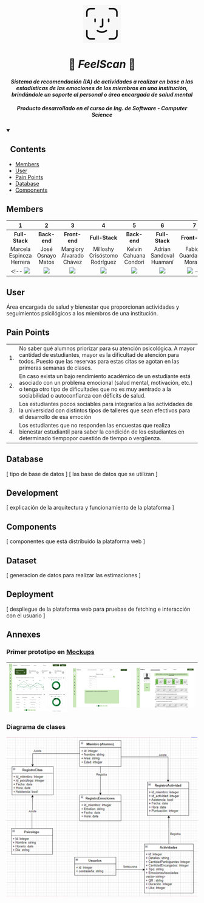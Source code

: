 <a name="readme-top"></a>

<div align="center">
  <img align="center" src="images/logo.jpg" width="100"/>
  <a href="https://github.com/Sandovl0593/proy-IngSoftware">
  </a>
  <h1>💚 <em>FeelScan</em> 💚</h1>
</div>

<h4 align="center"><em>Sistema de recomendación (IA) de actividades
a realizar en base a las estadísticas de las emociones de los miembros en una institución, brindándole un soporte al personal o área encargada de salud mental</em></h4>
<h5 align="center"><em>Producto desarrollado en el curso de Ing. de Software - Computer Science</em></h5>
<!-- <h5 align="center">Fines académicos</h5> -->


<details open>
  <summary><h2>&nbsp Contents</h2></summary>
  <ul>
    <li><a href="#members">Members</a></li>
    <li><a href="#user">User</a></li>
    <li><a href="#pain-points">Pain Points</a></li>
    <li><a href="#database">Database</a></li>
    <li><a href="#components--routes">Components</a></li>
  </ul>
</details>


## Members 

<div align="center">

|    1    |    2    |    3    |    4    |    5    |    6    |    7    |
|:------:|:------:|:------:|:------:|:------:|:------:|:------:|
**Full-Stack**|**Back-end**|**Front-end**|**Full-Stack**|**Back-end**|**Full-Stack**|**Front-end**
|Marcela <br>Espinoza <br>Herrera|José <br>Osnayo <br> Matos|Margiory<br>Alvarado<br>Chávez|Milloshy <br>Crisóstomo<br>Rodríguez|Kelvin<br>Cahuana<br>Condori|Adrian<br>Sandoval<br>Huamaní|Fabiola<br>Guardamino<br>Morales
<!-- <img src="https://avatars.githubusercontent.com"/> | <img src="https://avatars.githubusercontent.com"/> | <img src="https://avatars.githubusercontent.com"/> | <img src="https://avatars.githubusercontent.com"/> | <img src="https://avatars.githubusercontent.com"/> | <img src="https://avatars.githubusercontent.com"/> | <img src="https://avatars.githubusercontent.com"/> -->

</div>


## User

Área encargada de salud y bienestar que proporcionan actividades y seguimientos psicilógicos a los miembros de una institución.

<!-- 
### Utils

- Prioridades en agendar citas con psicólogos.
- Programas de ayuda.
- Emociones en proporción a la carrera, edad, ciclo, o algún periodo en tendencia (Ej. la semana de exámenes).
- Reportes por periodo de tiempo
- Evaluar mejora en los estudiantes citados. -->

## Pain Points

|||
|--|--|
1.|No saber qué alumnos priorizar para su atención psicológica. A mayor cantidad de estudiantes, mayor es la dificultad de atención para todos. Puesto que las reservas para estas citas se agotan en las primeras semanas de clases.
2.|En caso exista un bajo rendimiento académico de un estudiante está asociado con un problema emocional (salud mental, motivación, etc.) o tenga otro tipo de dificultades que no es muy aentrado a la sociabilidad o autoconfianza con déficits de salud.
3.|Los estudiantes pocos sociables para integrarlos a las actividades de la universidad con distintos tipos de talleres que sean efectivos para el desarrollo de esa emoción
4.|Los estudiantes que no responden las encuestas que realiza bienestar estudiantil para saber la condición de los estudiantes en determinado tiempopor cuestión de tiempo o vergüenza.

<!-- ## Requirements

- Acceso y registro a través de una credencial y una contraseña.
- Indicar cuál la emoción actual más predominante en todos los miembros de la institución.
- Indicar cuál es el porcentaje de cada área de la institución que presenta esa emoción predominante.
- Informar una lista, en orden de prioridad, de los miembros con la emoción negativa muy recurrente en el lapso de una semana.
- Informar una lista, en orden de prioridad, de acuerdo a la mejora o desmejora de cada estudiante evaluado para brindar la ayuda psicológica respectiva por la institución.
- Facilitar la comunicación entre el miembro y un especialista para agendar una cita psicológica.
- Analizar emociones para cada área de la institución con la cantidad de miembros que presentan cada emoción, de manera continua o porcentual y por un intervalo temporal (día, semana, mes y año) seleccionable.
- Recomendar una lista de actividades, con orden de predominancia, que la institución puede realizar para cada emoción a partir de un catálogo.
- Ofrecer la sección de actividades donde se encuentra todo el sistema de recomendación.
- Recomendar alguna actividad en base a lo que se muestra en la lista de actividades que más les gusta a la mayoría de las personas con X emoción.
- Recomendar en base a las elecciones del equipo psicopedagógico de la institución.
- Mostrar detalles en el sistema de recomendación de la actividad a realizar especificando aforo de aprobación, mínimo de participantes, duración, emociones asociadas, y tipo. -->

## Database

[ tipo de base de datos ]
[ las base de datos que se utilizan ]

## Development

[ explicación de la arquitectura y funcionamiento de la plataforma ]

## Components

[ componentes que está distribuido la plataforma web ]

## Dataset

[ generacion de datos para realizar las estimaciones ]

## Deployment

[ despliegue de la plataforma web para pruebas de fetching e interacción con el usuario ]

## Annexes

### Primer prototipo en [Mockups](https://app.moqups.com/L4DOzpgZmVrPYT0dtXQNG5a2IRYaGvHz/edit/page/ade76401d)

|<img src="images/dashboard.png" width="800"/> | <img src="images/search.png" width="800"/> | <img src="images/userview.png" width="800"/> |
|-|-|-|

### Diagrama de clases

<div align="center">
  <img src="images/classes_diag.png" width="600"/>
</div>